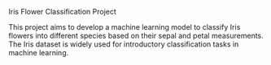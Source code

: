 Iris Flower Classification Project


This project aims to develop a machine learning model to classify Iris flowers into different species based on their sepal and petal measurements. The Iris dataset is widely used for introductory classification tasks in machine learning.
